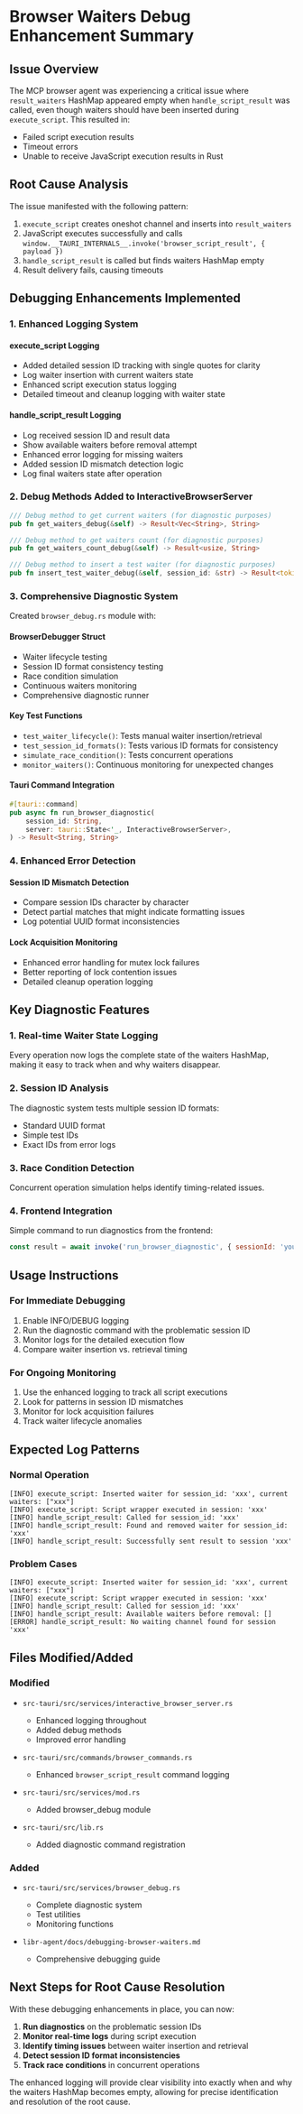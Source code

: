 # Browser Waiters Debug Enhancement Summary

## Issue Overview

The MCP browser agent was experiencing a critical issue where `result_waiters` HashMap appeared empty when `handle_script_result` was called, even though waiters should have been inserted during `execute_script`. This resulted in:

- Failed script execution results
- Timeout errors
- Unable to receive JavaScript execution results in Rust

## Root Cause Analysis

The issue manifested with the following pattern:

1. `execute_script` creates oneshot channel and inserts into `result_waiters`
2. JavaScript executes successfully and calls `window.__TAURI_INTERNALS__.invoke('browser_script_result', { payload })`
3. `handle_script_result` is called but finds waiters HashMap empty
4. Result delivery fails, causing timeouts

## Debugging Enhancements Implemented

### 1. Enhanced Logging System

#### execute_script Logging

- Added detailed session ID tracking with single quotes for clarity
- Log waiter insertion with current waiters state
- Enhanced script execution status logging
- Detailed timeout and cleanup logging with waiter state

#### handle_script_result Logging

- Log received session ID and result data
- Show available waiters before removal attempt
- Enhanced error logging for missing waiters
- Added session ID mismatch detection logic
- Log final waiters state after operation

### 2. Debug Methods Added to InteractiveBrowserServer

```rust
/// Debug method to get current waiters (for diagnostic purposes)
pub fn get_waiters_debug(&self) -> Result<Vec<String>, String>

/// Debug method to get waiters count (for diagnostic purposes)
pub fn get_waiters_count_debug(&self) -> Result<usize, String>

/// Debug method to insert a test waiter (for diagnostic purposes)
pub fn insert_test_waiter_debug(&self, session_id: &str) -> Result<tokio::sync::oneshot::Receiver<String>, String>
```

### 3. Comprehensive Diagnostic System

Created `browser_debug.rs` module with:

#### BrowserDebugger Struct

- Waiter lifecycle testing
- Session ID format consistency testing
- Race condition simulation
- Continuous waiters monitoring
- Comprehensive diagnostic runner

#### Key Test Functions

- `test_waiter_lifecycle()`: Tests manual waiter insertion/retrieval
- `test_session_id_formats()`: Tests various ID formats for consistency
- `simulate_race_condition()`: Tests concurrent operations
- `monitor_waiters()`: Continuous monitoring for unexpected changes

#### Tauri Command Integration

```rust
#[tauri::command]
pub async fn run_browser_diagnostic(
    session_id: String,
    server: tauri::State<'_, InteractiveBrowserServer>,
) -> Result<String, String>
```

### 4. Enhanced Error Detection

#### Session ID Mismatch Detection

- Compare session IDs character by character
- Detect partial matches that might indicate formatting issues
- Log potential UUID format inconsistencies

#### Lock Acquisition Monitoring

- Enhanced error handling for mutex lock failures
- Better reporting of lock contention issues
- Detailed cleanup operation logging

## Key Diagnostic Features

### 1. Real-time Waiter State Logging

Every operation now logs the complete state of the waiters HashMap, making it easy to track when and why waiters disappear.

### 2. Session ID Analysis

The diagnostic system tests multiple session ID formats:

- Standard UUID format
- Simple test IDs
- Exact IDs from error logs

### 3. Race Condition Detection

Concurrent operation simulation helps identify timing-related issues.

### 4. Frontend Integration

Simple command to run diagnostics from the frontend:

```javascript
const result = await invoke('run_browser_diagnostic', { sessionId: 'your-id' });
```

## Usage Instructions

### For Immediate Debugging

1. Enable INFO/DEBUG logging
2. Run the diagnostic command with the problematic session ID
3. Monitor logs for the detailed execution flow
4. Compare waiter insertion vs. retrieval timing

### For Ongoing Monitoring

1. Use the enhanced logging to track all script executions
2. Look for patterns in session ID mismatches
3. Monitor for lock acquisition failures
4. Track waiter lifecycle anomalies

## Expected Log Patterns

### Normal Operation

```
[INFO] execute_script: Inserted waiter for session_id: 'xxx', current waiters: ["xxx"]
[INFO] execute_script: Script wrapper executed in session: 'xxx'
[INFO] handle_script_result: Called for session_id: 'xxx'
[INFO] handle_script_result: Found and removed waiter for session_id: 'xxx'
[INFO] handle_script_result: Successfully sent result to session 'xxx'
```

### Problem Cases

```
[INFO] execute_script: Inserted waiter for session_id: 'xxx', current waiters: ["xxx"]
[INFO] execute_script: Script wrapper executed in session: 'xxx'
[INFO] handle_script_result: Called for session_id: 'xxx'
[INFO] handle_script_result: Available waiters before removal: []
[ERROR] handle_script_result: No waiting channel found for session 'xxx'
```

## Files Modified/Added

### Modified

- `src-tauri/src/services/interactive_browser_server.rs`
  - Enhanced logging throughout
  - Added debug methods
  - Improved error handling

- `src-tauri/src/commands/browser_commands.rs`
  - Enhanced `browser_script_result` command logging

- `src-tauri/src/services/mod.rs`
  - Added browser_debug module

- `src-tauri/src/lib.rs`
  - Added diagnostic command registration

### Added

- `src-tauri/src/services/browser_debug.rs`
  - Complete diagnostic system
  - Test utilities
  - Monitoring functions

- `libr-agent/docs/debugging-browser-waiters.md`
  - Comprehensive debugging guide

## Next Steps for Root Cause Resolution

With these debugging enhancements in place, you can now:

1. **Run diagnostics** on the problematic session IDs
2. **Monitor real-time logs** during script execution
3. **Identify timing issues** between waiter insertion and retrieval
4. **Detect session ID format inconsistencies**
5. **Track race conditions** in concurrent operations

The enhanced logging will provide clear visibility into exactly when and why the waiters HashMap becomes empty, allowing for precise identification and resolution of the root cause.
